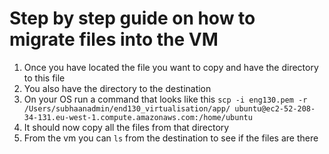 # Step by step guide on how to migrate files into the VM

1. Once you have located the file you want to copy and have the directory to this file
2. You also have the directory to the destination
3. On your OS run a command that looks like this `scp -i eng130.pem -r /Users/subhaanadmin/end130_virtualisation/app/ ubuntu@ec2-52-208-34-131.eu-west-1.compute.amazonaws.com:/home/ubuntu`
4. It should now copy all the files from that directory
5. From the vm you can `ls` from the destination to see if the files are there 
   
